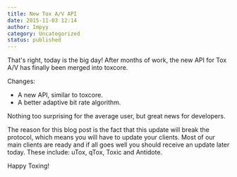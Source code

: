 ```yaml
---
title: New Tox A/V API
date: 2015-11-03 12:14
author: Impyy
category: Uncategorized
status: published
---
```


That's right, today is the big day! After months of work, the new API
for Tox A/V has finally been merged into toxcore.

Changes:

-   A new API, similar to toxcore.
-   A better adaptive bit rate algorithm.

Nothing too surprising for the average user, but great news for
developers.

The reason for this blog post is the fact that this update will
break the protocol, which means you will have to update your clients.
Most of our main clients are ready and if all goes well you should
receive an update later today. These include: uTox, qTox, Toxic and
Antidote.

Happy Toxing!
